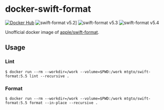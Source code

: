 docker-swift-format
====
[![Docker Hub](https://img.shields.io/docker/cloud/build/mtgto/swift-format)](https://hub.docker.com/r/mtgto/swift-format/)
![swift-format v5.2](https://img.shields.io/docker/v/mtgto/swift-format/5.2)]
![swift-format v5.3](https://img.shields.io/docker/v/mtgto/swift-format/5.3)
![swift-format v5.4](https://img.shields.io/docker/v/mtgto/swift-format/5.4)

Unofficial docker image of [apple/swift-format](https://github.com/apple/swift-format).

## Usage

### Lint

```console
$ docker run --rm --workdir=/work --volume=$PWD:/work mtgto/swift-format:5.5 lint --recursive .
```

### Format

```console
$ docker run --rm --workdir=/work --volume=$PWD:/work mtgto/swift-format:5.5 format --in-place --recursive .
```
